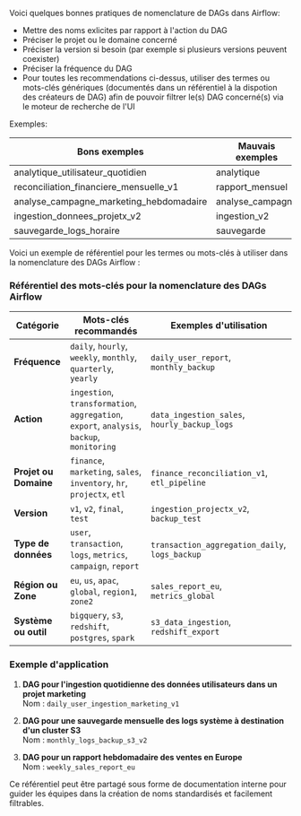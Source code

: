 Voici quelques bonnes pratiques de nomenclature de DAGs dans Airflow:
- Mettre des noms exlicites par rapport à l'action du DAG
- Préciser le projet ou le domaine concerné
- Préciser la version si besoin (par exemple si plusieurs versions peuvent coexister)
- Préciser la fréquence du DAG 
- Pour toutes les recommendations ci-dessus, utiliser des termes ou mots-clés génériques (documentés dans un référentiel à la dispotion des créateurs de DAG) afin de pouvoir filtrer le(s) DAG concerné(s) via le moteur de recherche de l'UI

Exemples:

| Bons exemples                              | Mauvais exemples    |
|-------------------------------------------|---------------------|
| analytique_utilisateur_quotidien          | analytique          |
| reconciliation_financiere_mensuelle_v1    | rapport_mensuel     |
| analyse_campagne_marketing_hebdomadaire   | analyse_campagne    |
| ingestion_donnees_projetx_v2              | ingestion_v2        |
| sauvegarde_logs_horaire                   | sauvegarde          |



Voici un exemple de référentiel pour les termes ou mots-clés à utiliser dans la nomenclature des DAGs Airflow :

### Référentiel des mots-clés pour la nomenclature des DAGs Airflow

| **Catégorie**      | **Mots-clés recommandés**                                                                                       | **Exemples d'utilisation**                     |
|---------------------|----------------------------------------------------------------------------------------------------------------|-----------------------------------------------|
| **Fréquence**       | `daily`, `hourly`, `weekly`, `monthly`, `quarterly`, `yearly`                                                  | `daily_user_report`, `monthly_backup`         |
| **Action**          | `ingestion`, `transformation`, `aggregation`, `export`, `analysis`, `backup`, `monitoring`                    | `data_ingestion_sales`, `hourly_backup_logs`  |
| **Projet ou Domaine** | `finance`, `marketing`, `sales`, `inventory`, `hr`, `projectx`, `etl`                                        | `finance_reconciliation_v1`, `etl_pipeline`   |
| **Version**         | `v1`, `v2`, `final`, `test`                                                                                   | `ingestion_projectx_v2`, `backup_test`        |
| **Type de données** | `user`, `transaction`, `logs`, `metrics`, `campaign`, `report`                                                | `transaction_aggregation_daily`, `logs_backup`|
| **Région ou Zone**  | `eu`, `us`, `apac`, `global`, `region1`, `zone2`                                                              | `sales_report_eu`, `metrics_global`           |
| **Système ou outil**| `bigquery`, `s3`, `redshift`, `postgres`, `spark`                                                             | `s3_data_ingestion`, `redshift_export`        |

### Exemple d'application
1. **DAG pour l'ingestion quotidienne des données utilisateurs dans un projet marketing**  
   Nom : `daily_user_ingestion_marketing_v1`

2. **DAG pour une sauvegarde mensuelle des logs système à destination d'un cluster S3**  
   Nom : `monthly_logs_backup_s3_v2`

3. **DAG pour un rapport hebdomadaire des ventes en Europe**  
   Nom : `weekly_sales_report_eu`

Ce référentiel peut être partagé sous forme de documentation interne pour guider les équipes dans la création de noms standardisés et facilement filtrables.

